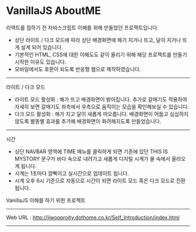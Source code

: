 # VanillaJS AboutME

리액트를 접하기 전 자바스크립트 이해를 위해 만들었던 프로젝트입니다.

* 상단 라이트 / 다크 모드에 따라 상단 배경화면에 해가 지거나 뜨고, 달이 지거나 뜨게 설계 되어 있습니다.
* 기본적인 HTML, CSS에 대한 이해도도 같이 올리기 위해 해당 프로젝트를 만들기 시작한 이유도 있습니다.
* 모바일에서도 호환이 되도록 반응형 웹으로 제작하였습니다.

<hr />

라이트 / 다크 모드
* 라이트 모드 활성화 : 해가 뜨고 배경화면이 밝아집니다. 추가로 갈매기도 적용하여 자세히 보면 갈매기도 좌측에서 우측으로 움직이는 모습을 확인해보실 수 있습니다.
* 다크 모드 활성화 : 해가 지고 달이 새롭게 떠오릅니다. 배경화면이 어둡고 심심하지 않도록 별똥별 효과를 추가해 배경화면이 화려해지도록 만들었습니다.

<hr />

시간
* 상단 NAVBAR 영역에 TIME 메뉴를 클릭하게 되면 기존에 있던 THIS IS MYSTORY 문구가 바다 속으로 내려가고 새롭게 디지털 시계가 물 속에서 올라오게 됩니다.
* 시계는 1초마다 깜빡이고 실시간으로 업데이트 됩니다.
* 시계 오후 6시 기준으로 자동으로 시간이 되면 라이트 모드 혹은 다크 모드로 전환됩니다.

VanillaJS 이해를 하기 위한 프로젝트

<hr />

Web URL : http://jiwooproity.dothome.co.kr/Self_Introduction/index.html

<hr />
